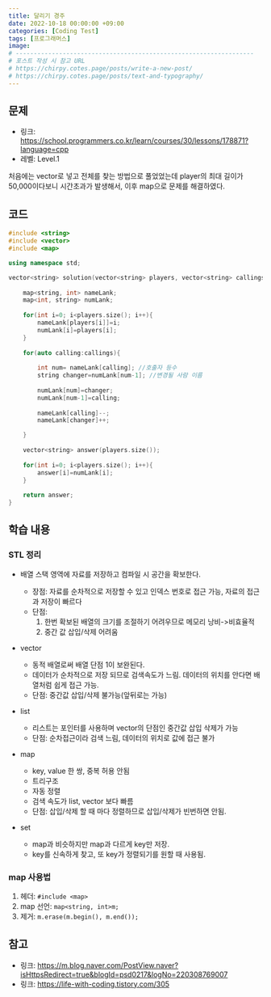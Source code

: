 ```yaml
---
title: 달리기 경주
date: 2022-10-18 00:00:00 +09:00
categories: [Coding Test]
tags: [프로그래머스]
image: 
# ------------------------------------------------------------------
# 포스트 작성 시 참고 URL
# https://chirpy.cotes.page/posts/write-a-new-post/
# https://chirpy.cotes.page/posts/text-and-typography/
---
```


## 문제

- 링크: https://school.programmers.co.kr/learn/courses/30/lessons/178871?language=cpp
- 레벨: Level.1

처음에는 vector로 넣고 전체를 찾는 방법으로 풀었었는데 player의 최대 길이가 50,000이다보니 시간초과가 발생해서, 이후 map으로 문제를 해결하였다. 

## 코드
```c++
#include <string>
#include <vector>
#include <map>

using namespace std;

vector<string> solution(vector<string> players, vector<string> callings) {
    
    map<string, int> nameLank;
    map<int, string> numLank;
    
    for(int i=0; i<players.size(); i++){
        nameLank[players[i]]=i;
        numLank[i]=players[i];
    }
    
    for(auto calling:callings){
       
        int num= nameLank[calling]; //호출자 등수
        string changer=numLank[num-1]; //변경될 사람 이름
        
        numLank[num]=changer;
        numLank[num-1]=calling;
        
        nameLank[calling]--;
        nameLank[changer]++;

    }
    
    vector<string> answer(players.size());
    
    for(int i=0; i<players.size(); i++){
        answer[i]=numLank[i];
    }
    
    return answer;
}
```

## 학습 내용

### STL 정리
- 배열
  스택 영역에 자료를 저장하고 컴파일 시 공간을 확보한다.
  - 장점: 자료를 순차적으로 저장할 수 있고 인덱스 번호로 접근 가능, 자료의 접근과 저장이 빠르다
  - 단점: 
    1. 한번 확보된 배열의 크기를 조절하기 어려우므로 메모리 낭비->비효율적
    2. 중간 값 삽입/삭제 어려움

- vector
  - 동적 배열로써 배열 단점 1이 보완된다.
  - 데이터가 순차적으로 저장 되므로 검색속도가 느림. 데이터의 위치를 안다면 배열처럼 쉽게 접근 가능.
  - 단점: 중간값 삽입/삭제 불가능(앞뒤로는 가능)

- list
  - 리스트는 포인터를 사용하며 vector의 단점인 중간값 삽입 삭제가 가능
  - 단점: 순차접근이라 검색 느림, 데이터의 위치로 값에 접근 불가

- map
  - key, value 한 쌍, 중복 허용 안됨
  - 트리구조
  - 자동 정렬
  - 검색 속도가 list, vector 보다 빠름
  - 단점: 삽입/삭제 할 때 마다 정렬하므로 삽입/삭제가 빈번하면 안됨.

- set
  - map과 비슷하지만 map과 다르게 key만 저장.
  - key를 신속하게 찾고, 또 key가 정렬되기를 원할 때 사용됨.
  
### map 사용법

1. 헤더: ```#include <map>```
2. map 선언: ```map<string, int>m;```
3. 제거: ```m.erase(m.begin(), m.end());```

## 참고

- 링크: https://m.blog.naver.com/PostView.naver?isHttpsRedirect=true&blogId=psd0217&logNo=220308769007
- 링크: https://life-with-coding.tistory.com/305